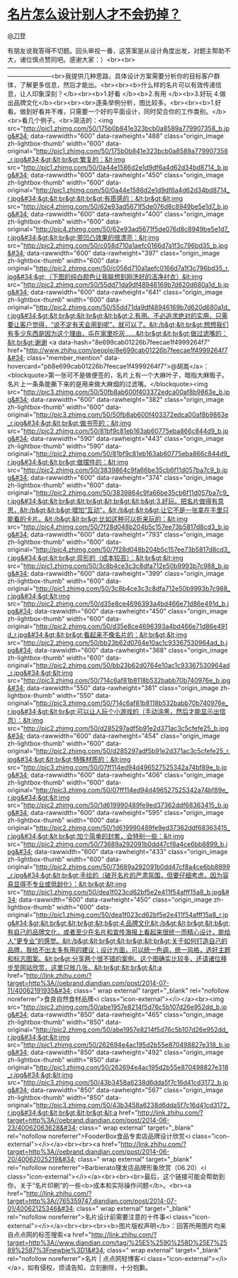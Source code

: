 
#  [名片怎么设计别人才不会扔掉？](https://zhihu.com/questions/25870148)



[@刀登](https://zhihu.com/people/d6b7764ad154771dea356ad50099aa9c)

有朋友说我答得不切题。回头审视一番，这答案是从设计角度出发，对题主帮助不大，诸位慎点赞同吧。感谢大家：）&lt;br&gt;&lt;br&gt;———————————————————————————————————————————&lt;br&gt;我提供几种思路，具体设计方案需要分析你的目标客户群体，了解更多信息，然后才能出。&lt;br&gt;&lt;br&gt;&lt;b&gt;什么样的名片可以有效传递信息，让人印象深刻？&lt;/b&gt;&lt;br&gt;&lt;b&gt;1.好看 &lt;/b&gt;&lt;b&gt;2.有用 &lt;/b&gt;&lt;b&gt;3.好玩 4.做出品牌文化&lt;/b&gt;&lt;br&gt;&lt;br&gt;&lt;br&gt;逐条举例分析，图比较多。&lt;br&gt;&lt;br&gt;&lt;b&gt;1.好看。做到好看并不难，只需要一个好的平面设计，同时契合你的工作类别。&lt;/b&gt;&lt;br&gt;看几个例子。&lt;br&gt;简洁的：&lt;img src=&#34;http://pic1.zhimg.com/50/175b0b841e323bcb0a8589a779907358_b.jpg&#34; data-rawwidth=&#34;600&#34; data-rawheight=&#34;488&#34; class=&#34;origin_image zh-lightbox-thumb&#34; width=&#34;600&#34; data-original=&#34;http://pic1.zhimg.com/50/175b0b841e323bcb0a8589a779907358_r.jpg&#34;&gt;&lt;br&gt;繁复的：&lt;img src=&#34;http://pic1.zhimg.com/50/0a44e1586d2e1d9df6a4d62d34bd8714_b.jpg&#34; data-rawwidth=&#34;600&#34; data-rawheight=&#34;450&#34; class=&#34;origin_image zh-lightbox-thumb&#34; width=&#34;600&#34; data-original=&#34;http://pic1.zhimg.com/50/0a44e1586d2e1d9df6a4d62d34bd8714_r.jpg&#34;&gt;&lt;br&gt;&lt;br&gt;有质感的：&lt;br&gt;&lt;img src=&#34;http://pic4.zhimg.com/50/62e93ad5671f5de076d8c8949be5e1d7_b.jpg&#34; data-rawwidth=&#34;600&#34; data-rawheight=&#34;400&#34; class=&#34;origin_image zh-lightbox-thumb&#34; width=&#34;600&#34; data-original=&#34;http://pic4.zhimg.com/50/62e93ad5671f5de076d8c8949be5e1d7_r.jpg&#34;&gt;&lt;br&gt;带凹凸效果的很漂亮：&lt;img src=&#34;http://pic2.zhimg.com/50/c058d710a1aefc0166d7a1f3c796bd35_b.jpg&#34; data-rawwidth=&#34;600&#34; data-rawheight=&#34;397&#34; class=&#34;origin_image zh-lightbox-thumb&#34; width=&#34;600&#34; data-original=&#34;http://pic2.zhimg.com/50/c058d710a1aefc0166d7a1f3c796bd35_r.jpg&#34;&gt;（下图的纯白颜色让我联想到刚洗好的洁净衬衣）&lt;img src=&#34;http://pic2.zhimg.com/50/55dd71da9df48946169b7d620d680a1d_b.jpg&#34; data-rawwidth=&#34;600&#34; data-rawheight=&#34;641&#34; class=&#34;origin_image zh-lightbox-thumb&#34; width=&#34;600&#34; data-original=&#34;http://pic2.zhimg.com/50/55dd71da9df48946169b7d620d680a1d_r.jpg&#34;&gt;&lt;br&gt;&lt;br&gt;&lt;b&gt;2.有用。不必追求绝对的实用，只需要让客户觉得，“说不定有天会用到呢”，就可以了。&lt;/b&gt;&lt;br&gt;想想我们有多少东西是因为这个理由，屯在家里吃灰……&lt;br&gt;&lt;br&gt;做过滤嘴的：&lt;br&gt;谢谢 &lt;a data-hash=&#34;8e699cab01226b7feecae1f4999264f7&#34; href=&#34;http://www.zhihu.com/people/8e699cab01226b7feecae1f4999264f7&#34; class=&#34;member_mention&#34; data-hovercard=&#34;p$b$8e699cab01226b7feecae1f4999264f7&#34;&gt;@胡嵩&lt;/a&gt;：&lt;blockquote&gt;第一张可不是做便签的，名片上有一个大麻叶子，暗指大麻贩子。名片上一条条能撕下来的是用来做大麻烟的过滤嘴。&lt;/blockquote&gt;&lt;img src=&#34;http://pic3.zhimg.com/50/50fb8ab600f403372edca00af8b9863e_b.jpg&#34; data-rawwidth=&#34;600&#34; data-rawheight=&#34;382&#34; class=&#34;origin_image zh-lightbox-thumb&#34; width=&#34;600&#34; data-original=&#34;http://pic3.zhimg.com/50/50fb8ab600f403372edca00af8b9863e_r.jpg&#34;&gt;&lt;br&gt;做书签的：&lt;img src=&#34;http://pic2.zhimg.com/50/81bf9c81eb163ab60775eba866c844d9_b.jpg&#34; data-rawwidth=&#34;590&#34; data-rawheight=&#34;443&#34; class=&#34;origin_image zh-lightbox-thumb&#34; width=&#34;590&#34; data-original=&#34;http://pic2.zhimg.com/50/81bf9c81eb163ab60775eba866c844d9_r.jpg&#34;&gt;&lt;br&gt;做摆件的：&lt;img src=&#34;http://pic2.zhimg.com/50/3839864c9fa66be35cb6f11d057ba7c9_b.jpg&#34; data-rawwidth=&#34;600&#34; data-rawheight=&#34;374&#34; class=&#34;origin_image zh-lightbox-thumb&#34; width=&#34;600&#34; data-original=&#34;http://pic2.zhimg.com/50/3839864c9fa66be35cb6f11d057ba7c9_r.jpg&#34;&gt;&lt;br&gt;&lt;br&gt;&lt;br&gt;&lt;b&gt;3.好玩。把名片做得有意思，&lt;/b&gt;&lt;b&gt;增加“互动”，&lt;/b&gt;&lt;b&gt;让它不是一张拿在手里只能看的卡片。&lt;/b&gt;&lt;br&gt;比如这种可以折来玩的：&lt;img src=&#34;http://pic4.zhimg.com/50/7f28d048b204b5c157ee73b5817d8cd3_b.jpg&#34; data-rawwidth=&#34;600&#34; data-rawheight=&#34;793&#34; class=&#34;origin_image zh-lightbox-thumb&#34; width=&#34;600&#34; data-original=&#34;http://pic4.zhimg.com/50/7f28d048b204b5c157ee73b5817d8cd3_r.jpg&#34;&gt;&lt;br&gt;异形的（成本较高）：&lt;br&gt;&lt;img src=&#34;http://pic1.zhimg.com/50/3c8b4ce3c3c8dfa712e50b9993b7c988_b.jpg&#34; data-rawwidth=&#34;600&#34; data-rawheight=&#34;399&#34; class=&#34;origin_image zh-lightbox-thumb&#34; width=&#34;600&#34; data-original=&#34;http://pic1.zhimg.com/50/3c8b4ce3c3c8dfa712e50b9993b7c988_r.jpg&#34;&gt;&lt;img src=&#34;http://pic2.zhimg.com/50/d35e8ce4696393a4bd466e71d86e491d_b.jpg&#34; data-rawwidth=&#34;600&#34; data-rawheight=&#34;450&#34; class=&#34;origin_image zh-lightbox-thumb&#34; width=&#34;600&#34; data-original=&#34;http://pic2.zhimg.com/50/d35e8ce4696393a4bd466e71d86e491d_r.jpg&#34;&gt;&lt;br&gt;看起来不像名片的：&lt;br&gt;&lt;img src=&#34;http://pic2.zhimg.com/50/bb23b62d0764e10ac1c93367530964ad_b.jpg&#34; data-rawwidth=&#34;600&#34; data-rawheight=&#34;368&#34; class=&#34;origin_image zh-lightbox-thumb&#34; width=&#34;600&#34; data-original=&#34;http://pic2.zhimg.com/50/bb23b62d0764e10ac1c93367530964ad_r.jpg&#34;&gt;&lt;img src=&#34;http://pic3.zhimg.com/50/714c6af81b8118b532babb70b740976e_b.jpg&#34; data-rawwidth=&#34;550&#34; data-rawheight=&#34;381&#34; class=&#34;origin_image zh-lightbox-thumb&#34; width=&#34;550&#34; data-original=&#34;http://pic3.zhimg.com/50/714c6af81b8118b532babb70b740976e_r.jpg&#34;&gt;&lt;br&gt;可以让人玩个小游戏的（手动涂黑，然后才能显示出信息）：&lt;img src=&#34;http://pic2.zhimg.com/50/d285297adf5b91e2d371ac3c5cfefe25_b.jpg&#34; data-rawwidth=&#34;600&#34; data-rawheight=&#34;454&#34; class=&#34;origin_image zh-lightbox-thumb&#34; width=&#34;600&#34; data-original=&#34;http://pic2.zhimg.com/50/d285297adf5b91e2d371ac3c5cfefe25_r.jpg&#34;&gt;&lt;br&gt;特殊材质的：&lt;img src=&#34;http://pic3.zhimg.com/50/07ff114ed94d496527525342a74bf89e_b.jpg&#34; data-rawwidth=&#34;600&#34; data-rawheight=&#34;406&#34; class=&#34;origin_image zh-lightbox-thumb&#34; width=&#34;600&#34; data-original=&#34;http://pic3.zhimg.com/50/07ff114ed94d496527525342a74bf89e_r.jpg&#34;&gt;&lt;img src=&#34;http://pic2.zhimg.com/50/1d619990489fe9ed37362ddf68363415_b.jpg&#34; data-rawwidth=&#34;600&#34; data-rawheight=&#34;595&#34; class=&#34;origin_image zh-lightbox-thumb&#34; width=&#34;600&#34; data-original=&#34;http://pic2.zhimg.com/50/1d619990489fe9ed37362ddf68363415_r.jpg&#34;&gt;&lt;br&gt;加个简单的封套，会特别一些：&lt;img src=&#34;http://pic2.zhimg.com/50/73689a292091b0dd47cf8a4ce6bb8899_b.jpg&#34; data-rawwidth=&#34;600&#34; data-rawheight=&#34;433&#34; class=&#34;origin_image zh-lightbox-thumb&#34; width=&#34;600&#34; data-original=&#34;http://pic2.zhimg.com/50/73689a292091b0dd47cf8a4ce6bb8899_r.jpg&#34;&gt;&lt;br&gt;手绘的（破开名片的严肃氛围，但要仔细考虑，因为容易显得不专业或低龄化）：&lt;br&gt;&lt;img src=&#34;http://pic1.zhimg.com/50/dea1f023cd62bf5e2e411f54afff15a8_b.jpg&#34; data-rawwidth=&#34;600&#34; data-rawheight=&#34;450&#34; class=&#34;origin_image zh-lightbox-thumb&#34; width=&#34;600&#34; data-original=&#34;http://pic1.zhimg.com/50/dea1f023cd62bf5e2e411f54afff15a8_r.jpg&#34;&gt;&lt;br&gt;&lt;br&gt;&lt;b&gt;4.品牌文化&lt;/b&gt;&lt;br&gt;&lt;b&gt;有自己的品牌文化，或者至少在名片和宣传海报上看起来很统一而精心设计，能给人“更专业”的感觉。&lt;/b&gt;&lt;br&gt;&lt;br&gt;&lt;br&gt;关于如何打造自己的品牌，我给不出太多有用的建议；设计方面，可以统一色调，统一风格，选好主题和标志图案。&lt;br&gt;分享两个很不错的案例。这个图确实比较多，还请诸位移步至网站欣赏，这里只放几张。&lt;br&gt;&lt;br&gt;&lt;a href=&#34;http://link.zhihu.com/?target=http%3A//oebrand.diandian.com/post/2014-07-11/40062191935&#34; class=&#34; wrap external&#34; target=&#34;_blank&#34; rel=&#34;nofollow noreferrer&#34;&gt;食良自然食材品牌&lt;i class=&#34;icon-external&#34;&gt;&lt;/i&gt;&lt;/a&gt;&lt;br&gt;&lt;img src=&#34;http://pic2.zhimg.com/50/abe1957e8214f5d76c5b107d26e952dd_b.jpg&#34; data-rawwidth=&#34;850&#34; data-rawheight=&#34;465&#34; class=&#34;origin_image zh-lightbox-thumb&#34; width=&#34;850&#34; data-original=&#34;http://pic2.zhimg.com/50/abe1957e8214f5d76c5b107d26e952dd_r.jpg&#34;&gt;&lt;img src=&#34;http://pic1.zhimg.com/50/262694e4ac195d2b55e870498827e318_b.jpg&#34; data-rawwidth=&#34;850&#34; data-rawheight=&#34;492&#34; class=&#34;origin_image zh-lightbox-thumb&#34; width=&#34;850&#34; data-original=&#34;http://pic1.zhimg.com/50/262694e4ac195d2b55e870498827e318_r.jpg&#34;&gt;&lt;img src=&#34;http://pic3.zhimg.com/50/43b3458a6238d6dda5f7c16d41cd3172_b.jpg&#34; data-rawwidth=&#34;850&#34; data-rawheight=&#34;567&#34; class=&#34;origin_image zh-lightbox-thumb&#34; width=&#34;850&#34; data-original=&#34;http://pic3.zhimg.com/50/43b3458a6238d6dda5f7c16d41cd3172_r.jpg&#34;&gt;&lt;br&gt;&lt;br&gt;&lt;a href=&#34;http://link.zhihu.com/?target=http%3A//oebrand.diandian.com/post/2014-06-23/40062063628&#34; class=&#34; wrap external&#34; target=&#34;_blank&#34; rel=&#34;nofollow noreferrer&#34;&gt;FooderBox食品专卖店品牌设计欣赏&lt;i class=&#34;icon-external&#34;&gt;&lt;/i&gt;&lt;/a&gt;&lt;br&gt;&lt;br&gt;&lt;a href=&#34;http://link.zhihu.com/?target=http%3A//oebrand.diandian.com/post/2014-06-20/40062025219&#34; class=&#34; wrap external&#34; target=&#34;_blank&#34; rel=&#34;nofollow noreferrer&#34;&gt;Barbierato理发店品牌形象欣赏（06.20）&lt;i class=&#34;icon-external&#34;&gt;&lt;/i&gt;&lt;/a&gt;&lt;br&gt;&lt;br&gt;&lt;br&gt;最后，这个链接可能会帮助到你，关于“名片印刷”的一些&lt;b&gt;成本和实际操作问题&lt;/b&gt;。&lt;br&gt;&lt;a href=&#34;http://link.zhihu.com/?target=http%3A//765359747.diandian.com/post/2014-07-01/40062125346&#34; class=&#34; wrap external&#34; target=&#34;_blank&#34; rel=&#34;nofollow noreferrer&#34;&gt;名片设计前需要注意的十件事&lt;i class=&#34;icon-external&#34;&gt;&lt;/i&gt;&lt;/a&gt;&lt;br&gt;&lt;br&gt;&lt;br&gt;&lt;b&gt;图片版权声明&lt;/b&gt;：回答所用图片均来自点点网的标签搜索&lt;a href=&#34;http://link.zhihu.com/?target=http%3A//www.diandian.com/tag/%25E5%2590%258D%25E7%2589%2587%3Fnewbie%3D1&#34; class=&#34; wrap external&#34; target=&#34;_blank&#34; rel=&#34;nofollow noreferrer&#34;&gt;名片 | 点点网轻博客&lt;i class=&#34;icon-external&#34;&gt;&lt;/i&gt;&lt;/a&gt;，如有侵权，烦请告知，立刻删除，十分抱歉。